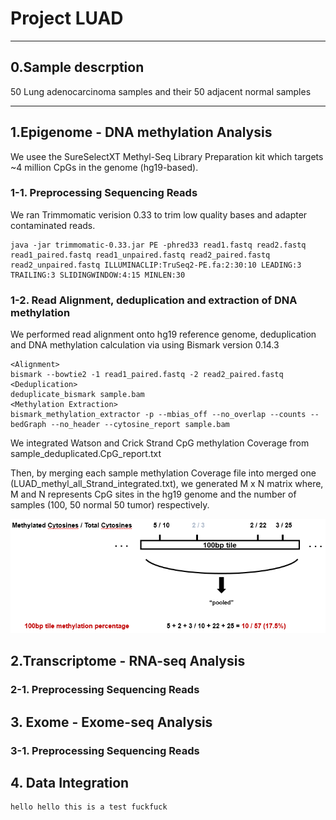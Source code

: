 # Project LUAD

---
## 0.Sample descrption
50 Lung adenocarcinoma samples and their 50 adjacent normal samples

---
## 1.Epigenome - DNA methylation Analysis

We usee the SureSelectXT Methyl-Seq Library Preparation kit which targets ~4 million CpGs in the genome (hg19-based). 

### 1-1. Preprocessing Sequencing Reads
We ran Trimmomatic verision 0.33 to trim low quality bases and adapter contaminated reads.
```
java -jar trimmomatic-0.33.jar PE -phred33 read1.fastq read2.fastq read1_paired.fastq read1_unpaired.fastq read2_paired.fastq read2_unpaired.fastq ILLUMINACLIP:TruSeq2-PE.fa:2:30:10 LEADING:3 TRAILING:3 SLIDINGWINDOW:4:15 MINLEN:30
```
### 1-2. Read Alignment, deduplication and extraction of DNA methylation
We performed read alignment onto hg19 reference genome, deduplication and DNA methylation calculation via using Bismark version 0.14.3
```
<Alignment>
bismark --bowtie2 -1 read1_paired.fastq -2 read2_paired.fastq
<Deduplication>
deduplicate_bismark sample.bam 
<Methylation Extraction>
bismark_methylation_extractor -p --mbias_off --no_overlap --counts --bedGraph --no_header --cytosine_report sample.bam
```
We integrated Watson and Crick Strand CpG methylation Coverage from sample_deduplicated.CpG_report.txt

Then, by merging each sample methylation Coverage file into merged one (LUAD_methyl_all_Strand_integrated.txt), we generated M x N matrix where, M and N represents CpG sites in the hg19 genome and the number of samples (100, 50 normal 50 tumor) respectively.

![100bp_tile_generation](./IMAGE/100bp_tile_generation.PNG)



## 2.Transcriptome - RNA-seq Analysis

### 2-1. Preprocessing Sequencing Reads


## 3. Exome - Exome-seq Analysis

### 3-1. Preprocessing Sequencing Reads

## 4. Data Integration

```
hello hello this is a test fuckfuck
```
